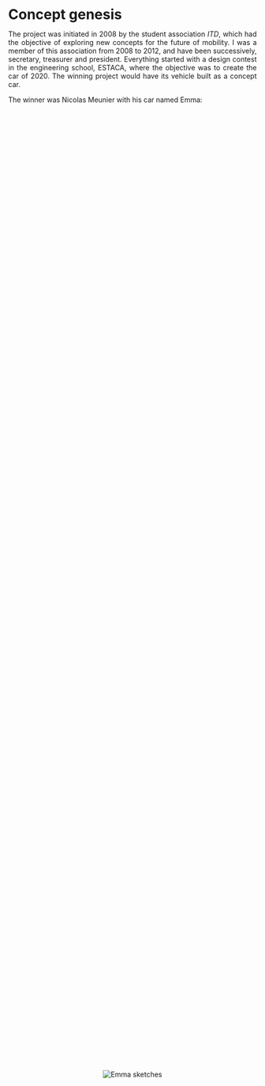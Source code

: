 <!--
.. title: Emma
.. slug: emma
.. date: 2019-10-31 15:57:03 UTC+08:00
.. tags: 
.. category: 
.. link: 
.. description: Emma: an urban electric vehicle
.. type: text
-->

<style>
* {
    margin: 0;
    padding: 0;
}
.imgbox {
    display: grid;
    height: 100%;
}
.center-fit {
    max-width: 100%;
    max-height: 100vh;
    margin: auto;
}
.center-fit-small {
    max-width: 70%;
    max-height: 100vh;
    margin: auto;
}

</style>
<style type="text/css">
    #gallery_container {
        position: relative;
    }
    .image-block {
        position: absolute;
    }
</style>



<h1> Concept genesis </h1>

<p style="text-align: justify; text-justify: inter-word;">
The project was initiated in 2008 by the student association <i>ITD</i>, which had the objective of exploring new concepts for the future of mobility. I was a member of this association from 2008 to 2012, and have been successively, secretary, treasurer and president. 
Everything started with a design contest in the engineering school, ESTACA, where the objective was to create the car of 2020. The winning project would have its vehicle built as a concept car.
</p>

The winner was Nicolas Meunier with his car named Emma:

<div class="imgbox">
	<img class="center-fit-small" src="/files/Emma_prj/Emma_drawing.png" alt="Emma sketches"/>
</div>
<br/>

<p style="text-align: justify; text-justify: inter-word;">
His concept was inspired by the Peel P50, the smallest car in the world according to Top Gear (<a href="https://youtu.be/dJfSS0ZXYdo" target="_blank">youtube link</a>). It was designed to be an electric urban car. It won the contest as it was an innovative idea and a great challenge from an engineering point of view. 
As a reminder, the Renault Twizy was not out and its conception had not even started yet.

The objective was for us to build this vehicle with the aim of being as close as possible to a commercial vehicle. Obviously there were some constraints due to the limited resources at our disposal, but our intention was still to build a functional vehicle.
</p>

<h1> Engineering conception </h1>

<p style="text-align: justify; text-justify: inter-word;">
Since we were trying to make a commercial quality vehicle, we did a survey of all the potential competitors. In 2009, the market for such urban zero-emission vehicles was small, therefore all the other examples were very odd and mostly invisible in the automotive landscape at the time. I won't go into detail because most of the examples are not sold anymore or were never made available to the public. Currently, the Aixam e-city is the most easily available vehicle from that time (<a href="https://www.aixam.com/en/e-aixam-range" target="_blank">link</a>). Another interesting vehicle which is competing in the same space is the MDI AIRpod, which uses the compressed air to power the vehicle. According to the company website, it may still appear one day (<a href="https://www.mdi.lu/airpod2-en" target="_blank">link</a>). 


<p style="text-align: justify; text-justify: inter-word;">
We also drew a list of functional specifications to have a design workflow similar to a real car manufacturer. In order to have a product suitable for a hypothetical sale, we also followed the French standard for a license-free car. 
</p>

<h3> Vehicle architecture </h3>

<p style="text-align: justify; text-justify: inter-word;">
<b>Battery:</b>
For the battery, we chose NiMH technology from an early stage because it offered a better cost effectiveness compared to Lithium technology. The batteries would ideally be positioned as low as possible to keep the center of gravity low, and close to the front where the 2-wheel axle is located in order to avoid rollover. In a first approximation, the choice was to put them on the floor (option A). A backup solution if the vehicle was to be too unstable was to put them on the sides of the driver's legs (option B). This choice was not the preferred one as it would make it more difficult to enter the vehicle.

<table style="width:100%; text-align: center;">
	<tr>
	   <th style="text-align:center;"> <img src="/files/Emma_prj/Engineering/battery_pos_optA.png" width="400" alt="Battery position option A"/> </th>
	   <th style="text-align:center;"> <img src="/files/Emma_prj/Engineering/battery_pos_optB.png" width="400" alt="Battery position option B"/> </th>
	</tr>
	<tr>
	   <th style="text-align:center;"> Option A </th>
	   <th style="text-align:center;"> Option B </th>
	</tr>
</table>
<br/>

We are grateful to Saft for providing the battery units.
<br/>


</p>


<p style="text-align: justify; text-justify: inter-word;">
<b>Ergonomics:</b>
As the objective was to make a low-cost vehicle, we wanted to have a very simple seat. Therefore, the choice was made to have a fixed angle between the seat and the backrest.  The only one degree of freedom allowed to adjust the driving position was the seat slider. Thus, the angle of the seat with the floor as well as the steering-wheel position needed to be carefully chosen to make the driving position comfortable for most people. An ergonomic study showed that it was possible to comfortably fit from the 10% female up to the 85% male mannequin. The position of the pedals was also designed to fit the majority of people.
<table style="width:100%; text-align: center;">
	<tr>
	   <th style="text-align:center;"> <img src="/files/Emma_prj/Engineering/Ergonomic_50man.png" width="300" alt="50% man"/> </th>
	   <th style="text-align:center;"> <img src="/files/Emma_prj/Engineering/Ergonomic_85man.png" width="300" alt="85% man"/> </th>
	   <th style="text-align:center;"> <img src="/files/Emma_prj/Engineering/Ergonomic_10woman.png" width="300" alt="10% woman"/> </th>
	</tr>
	<tr>
	   <th style="text-align:center;"> 50% man </th>
	   <th style="text-align:center;"> 85% man </th>
	   <th style="text-align:center;"> 10% woman </th>
	</tr>
</table>
</p>

<p style="text-align: justify; text-justify: inter-word;">
<b>Powertrain design:</b>
We specified that the vehicle should be able to climb a 33% slope and reach a top speed of 45km/h in under 10s. As the cost was a great limitation in the design, we chose to use an off-the-shelf motor. This choice made it impossible to meet the criteria with a static gear ratio. Therefore, we made the choice to integrate a CVT in the powetrain. This transmission allowed enough torque at low speed to climb steep slopes and have a decent acceleration, while still being able to reach the top speed, making full use of the power available in each scenario. As a drawback it required another gear reduction after the CVT, making the whole powertrain both heavier and larger. 
</p>

<p style="text-align: justify; text-justify: inter-word;">
<b>Charger:</b> 
In order to contain the weight of the vehicle, and because the vehicle was designed as a commuter, the range was quite low at around 50km. To allow peace of mind to the driver and knowledge that recharging would be possible from most places, it was important to have a charger embedded in the vehicle. It was also a requirement who would be using the vehicle to go to work more than 25km. We were able to find a position under the hood where a hatch would be easy to integrate.
</p>

<div id="gallery_container"></div>
<div class="rows">
    <ul class="thumbnails">	
	<a href="/files/Emma_prj/Engineering/Powertrain_A.png" class="thumbnail image-reference" >
            <img src="/files/Emma_prj/Engineering/Powertrain_A.png" height="135px" alt="3D assembly of the swing arm with the powertrain (1)" style="margin: 0px 0px"></a>
	<a href="/files/Emma_prj/Engineering/Powertrain_B.png" class="thumbnail image-reference" >
            <img src="/files/Emma_prj/Engineering/Powertrain_B.png" height="135px" alt="3D assembly of the swing arm with the powertrain (2)" style="margin: 0px 0px"></a>
	<a href="/files/Emma_prj/Engineering/Front.png" class="thumbnail image-reference" >
            <img src="/files/Emma_prj/Engineering/Front.png" height="135px" alt="Position of the charger" style="margin: 0px 0px"></a>
	<a href="/files/Emma_prj/Engineering/34_all.png" class="thumbnail image-reference" >
            <img src="/files/Emma_prj/Engineering/34_all.png" height="135px" alt="Full car assembly without the body" style="margin: 0px 0px"></a>
	<a href="/files/Emma_prj/Engineering/side_all.png" class="thumbnail image-reference" >
            <img src="/files/Emma_prj/Engineering/side_all.png" height="135px" alt="Side view with the body" style="margin: 0px 0px"></a>
	<a href="/files/Emma_prj/Engineering/Picture1.png" class="thumbnail image-reference" >
            <img src="/files/Emma_prj/Engineering/Picture1.png" height="135px" alt="3D rendering" style="margin: 0px 0px"></a>
	<a href="/files/Emma_prj/Engineering/Picture2.png" class="thumbnail image-reference" >
            <img src="/files/Emma_prj/Engineering/Picture2.png" height="135px" alt="Potential car sharing plateform" style="margin: 0px 0px"></a>
</ul>
</div>

<h1> Frame welding </h1>

<h3> Main frame </h3>
<p style="text-align: justify; text-justify: inter-word;">
From the CAD design, we cut, bent and welded tubes to make the frame.
</p>

<div id="gallery_container"></div>
<div class="rows">
    <ul class="thumbnails">	
	<a href="/galleries/Frame/photo.jpg" class="thumbnail image-reference" >
            <img src="/galleries/Frame/photo.thumbnail.jpg" alt="Front part which should hold the front wheel"></a>
	<a href="/galleries/Frame/DSC00313.JPG" class="thumbnail image-reference" >
            <img src="/galleries/Frame/DSC00313.thumbnail.JPG" height="135px" alt="Frame in the middle of the process on top of the marble" style="margin: 1px 0px"></a>
	<a href="/galleries/Frame/DSC00318.JPG" class="thumbnail image-reference" >
            <img src="/galleries/Frame/DSC00318.thumbnail.JPG" height="135px" alt="Display of the archs' welding setup" style="margin: 1px 0px"></a>
	<a href="/galleries/Frame/DSC00392.JPG" class="thumbnail image-reference" >
            <img src="/galleries/Frame/DSC00392.thumbnail.JPG" height="135px" alt="Link of the wing arm with the frame" style="margin: 1px 0px"></a>
	<a href="/galleries/Frame/DSC00390.JPG" class="thumbnail image-reference" >
            <img src="/galleries/Frame/DSC00390.thumbnail.JPG" height="135px" alt="Side view of the frame" style="margin: 1px 0px"></a>
	<a href="/galleries/Frame/index.html" class="thumbnail image-reference" >
            <img src="/files/Useful_pics/More_pic.png" alt="Link to the gallery" style="margin: 1px 0px"></a>
</ul>
</div>

<h3> Swing arm </h3>
<p style="text-align: justify; text-justify: inter-word;">
The idea was to integrate the whole powertrain as close as possible to the rear wheel to provide the most space in the vehicle.
We finally chose to put everything on the swing arm as it was the easiest from a vehicle architecture point of view. It also had the advantage of reducing the complexity for the chain setup and maintenance. Although from a vehicle dynamics point of view, it is obviously not the right choice given the amount of unsuspended mass. But it was a compromise we accepted for a concept car.
Therefore, the swing arm was designed to receive the electric motor, the CVT and the gear reducer. 
</p>

<div id="gallery_container"></div>
<div class="rows">
    <ul class="thumbnails">	
	<a href="/galleries/Integration_GMP/DSCF0068.JPG" class="thumbnail image-reference" >
            <img src="/galleries/Integration_GMP/DSCF0068.thumbnail.JPG" alt="Cutting some metals with an angle grinder"></a>
	<a href="/galleries/Integration_GMP/DSCF0058.JPG" class="thumbnail image-reference" >
            <img src="/galleries/Integration_GMP/DSCF0058.thumbnail.JPG" height="135px" alt="Welding of stiffeners on the motor supporting plate" style="margin: 1px 0px"></a>
	<a href="/galleries/Integration_GMP/DSCF0078.JPG" class="thumbnail image-reference" >
            <img src="/galleries/Integration_GMP/DSCF0078.thumbnail.JPG" height="135px" alt="Swing arm finished" style="margin: 1px 0px"></a>
	<a href="/galleries/Integration_GMP/DSCF0400.JPG" class="thumbnail image-reference" >
            <img src="/galleries/Integration_GMP/DSCF0400.thumbnail.JPG" height="135px" alt="Swing arm painted and equipped with all the components" style="margin: 1px 0px"></a>
	<a href="/galleries/Integration_GMP/DSCF0402.JPG" class="thumbnail image-reference" >
            <img src="/galleries/Integration_GMP/DSCF0402.thumbnail.JPG" height="135px" alt="Powertrain assembled on the swing arm" style="margin: 1px 0px"></a>
	<a href="/galleries/Integration_GMP/index.html" class="thumbnail image-reference" >
            <img src="/files/Useful_pics/More_pic.png" alt="Link to the gallery" style="margin: 1px 0px"></a>
</ul>
</div>

<h1> Creation of the Body Master </h1>
<p style="text-align: justify; text-justify: inter-word;">
The bodywork started with the installation of wooden boxes fixed to the frame. The idea was to create the body around the frame to be sure it would fit. Indeed, it was possible to check the suspension wheel course and make sure any body parts were not in the way.
</p>

<div id="gallery_container"></div>
<div class="rows">
    <ul class="thumbnails">	
	<a href="/galleries/Bodywork_Wood/Front_box.jpg" class="thumbnail image-reference" >
            <img src="/galleries/Bodywork_Wood/Front_box.thumbnail.jpg" alt="Front wooden box"></a>
	<a href="/galleries/Bodywork_Wood/Wooden_bottom_box.jpg" class="thumbnail image-reference" >
            <img src="/galleries/Bodywork_Wood/Wooden_bottom_box.thumbnail.jpg" alt="Bottom wooden box"></a>
	<a href="/galleries/Bodywork_Wood/Wooden_main_box.jpg" class="thumbnail image-reference" >
            <img src="/galleries/Bodywork_Wood/Wooden_main_box.thumbnail.jpg" alt="Main volume"></a>
	<a href="/galleries/Bodywork_Wood/Wooden_back_box.jpg" class="thumbnail image-reference" >
            <img src="/galleries/Bodywork_Wood/Wooden_back_box.thumbnail.jpg" alt="Back wooden box "></a>
	<a href="/galleries/Bodywork_Wood/Side_view.jpg" class="thumbnail image-reference" >
            <img src="/galleries/Bodywork_Wood/Side_view.thumbnail.jpg" alt="Three-quarters_view, wooden boxes inside the frame"></a>
	<a href="/galleries/Bodywork_Wood/Three-quarters_view.jpg" class="thumbnail image-reference" >
            <img src="/galleries/Bodywork_Wood/Three-quarters_view.thumbnail.jpg" alt="Side_view, wooden boxes inside the frame"></a>
</ul>
</div>

<p style="text-align: justify; text-justify: inter-word;">
The second phase of the master's creation was to cut layers of foam according to the shapes of the body sections. The sections, previously prepared on CAD, were printed on paper and cut. They were then drawn on a first layer of foam. Then, each layer was doubled to get the symetrical section at each cut. A rough section cutting was made with a band saw and finished precisely with a lathe-mounted disk sander.
Due to the choice to build the master around the frame to make sure that it would fit in the end, a long session of manually cutting and adjusting the sections was necessary to allow them to fit onto the wooden boxes. Then, a first squeezing of the section was made to make sure everything fit and to mark the position of the sections on the wood. Then, one by one they were glued onto the wooden boxes with putty. In this phase, a setting plate was made to provide a reference for the curve of the body. It was useful to make sure the sections were well placed and also to have a reference later during the sanding.
</p>


<div id="gallery_container"></div>
<div class="rows">
    <ul class="thumbnails">	
	<a href="/galleries/Foam_Sections/DSCF0095.JPG" class="thumbnail image-reference" >
            <img src="/galleries/Foam_Sections/DSCF0095.thumbnail.JPG" height="135px" alt="Drawings of the body with the sections, side and top view" style="margin: 1px 0px"></a>
	<a href="/galleries/Foam_Sections/DSCF0089.JPG" class="thumbnail image-reference" >
            <img src="/galleries/Foam_Sections/DSCF0089.thumbnail.JPG" alt="Section drawn on the foam" style="margin: 1px 0px"></a>
	<a href="/galleries/Foam_Sections/DSCF0123.JPG" class="thumbnail image-reference" >
            <img src="/galleries/Foam_Sections/DSCF0123.thumbnail.JPG" alt="Foam sections prepared and attached by pairs to provide symetrical sides" style="margin: 1px 0px"></a>
	<a href="/galleries/Foam_Sections/DSCF0131.JPG" class="thumbnail image-reference" >
            <img src="/galleries/Foam_Sections/DSCF0131.thumbnail.JPG" alt="Rough cut of the sections with the band saw"style="margin: 1px 0px"></a>
	<a href="/galleries/Foam_Sections/DSCF0160.JPG" class="thumbnail image-reference" >
            <img src="/galleries/Foam_Sections/DSCF0160.thumbnail.JPG" alt="Finishing the sections with lathe-mounted disk sander"></a>
	<a href="/galleries/Foam_Sections/DSCF0137.JPG" class="thumbnail image-reference" >
            <img src="/galleries/Foam_Sections/DSCF0137.thumbnail.JPG" alt="First positionning of the side sections"></a>
	<a href="/galleries/Foam_Sections/DSCF0204.JPG" class="thumbnail image-reference" >
            <img src="/galleries/Foam_Sections/DSCF0204.thumbnail.JPG" alt="Most of the sections are ready and fit on the frame"></a>
	<a href="/galleries/Foam_Sections/DSCF0220.JPG" class="thumbnail image-reference" >
            <img src="/galleries/Foam_Sections/DSCF0220.thumbnail.JPG" alt="Preparation of the putty to do the collage"></a>
	<a href="/galleries/Foam_Sections/DSCF0226.JPG" class="thumbnail image-reference" >
            <img src="/galleries/Foam_Sections/DSCF0226.thumbnail.JPG" alt="After being placed on the frame, the sections are maintained together during the drying of the putty"></a>
	<a href="/galleries/Foam_Sections/DSCF0302.JPG" class="thumbnail image-reference" >
            <img src="/galleries/Foam_Sections/DSCF0302.thumbnail.JPG" height="135px" alt="All the sections are fixed one to another (1)"></a>
	<a href="/galleries/Foam_Sections/DSCF0298.JPG" class="thumbnail image-reference" >
            <img src="/galleries/Foam_Sections/DSCF0298.thumbnail.JPG" alt="All the sections are fixed one to another (2)" style="margin: 1px 0px"></a>
	<a href="/galleries/Foam_Sections/index.html" class="thumbnail image-reference" >
            <img src="/files/Useful_pics/More_pic.png" alt="Link to the gallery" style="margin: 1px 0px"></a>
</ul>
</div>

<p style="text-align: justify; text-justify: inter-word;">
Third phase consisted of the sanding of the foam to create the final shape of the body. The blue and black paint were used to highlight the part to sand, as the two neighboring sections needed to be continuous.
</p>

<div id="gallery_container"></div>
<div class="rows">
    <ul class="thumbnails">	
	<a href="/galleries/Foam_sanding/DSCF0326.JPG" class="thumbnail image-reference" >
            <img src="/galleries/Foam_sanding/DSCF0326.thumbnail.JPG" height="135px" alt="Left side view, half sanding" style="margin: 1px 0px"></a>
	<a href="/galleries/Foam_sanding/DSCF0324.JPG" class="thumbnail image-reference" >
            <img src="/galleries/Foam_sanding/DSCF0324.thumbnail.JPG" alt="Back view, half sanding" style="margin: 1px 0px"></a>
	<a href="/galleries/Foam_sanding/DSCF0333.JPG" class="thumbnail image-reference" >
            <img src="/galleries/Foam_sanding/DSCF0333.thumbnail.JPG" alt="Front view in the middle of the sanding process" style="margin: 1px 0px"></a>
	<a href="/galleries/Foam_sanding/DSCF0342.JPG" class="thumbnail image-reference" >
            <img src="/galleries/Foam_sanding/DSCF0342.thumbnail.JPG" alt="Front view" style="margin: 1px 0px"></a>
	<a href="/galleries/Foam_sanding/DSCF0350.JPG" class="thumbnail image-reference" >
            <img src="/galleries/Foam_sanding/DSCF0350.thumbnail.JPG" alt="Side view at the end of sanding" style="margin: 1px 0px"></a>
	<a href="/galleries/Foam_sanding/index.html" class="thumbnail image-reference" >
            <img src="/files/Useful_pics/More_pic.png" alt="Link to the gallery" style="margin: 1px 0px"></a>
</ul>
</div>

<p style="text-align: justify; text-justify: inter-word;">
After the shape of the body was finalized, a layer of glass fiber was applied to the foam. The objective was to have a robust master to create the mold of the body. A resin copy of the windshield was also made to avoid modeling this part in foam. 
First, putty had been applied to the section's junctions to make sure that they wouldn't seen on the master. Then, glass fiber layers were cut and placed on the different surfaces of the vehicle. The resin was applied and debubblizers were used to remove any potential air bubbles. The resin application had to be fast to obtain uniform thickness. 
</p>

<div id="gallery_container"></div>
<div class="rows">
    <ul class="thumbnails">	
	<a href="/galleries/Master_glassfiber/DSCF0359.JPG" class="thumbnail image-reference" >
            <img src="/galleries/Master_glassfiber/DSCF0359.thumbnail.JPG" height="135px" alt="Putty application to mask the sections' junctions (Front)" style="margin: 1px 0px"></a>
	<a href="/galleries/Master_glassfiber/DSCF0370.JPG" class="thumbnail image-reference" >
            <img src="/galleries/Master_glassfiber/DSCF0370.thumbnail.JPG" height="135px" alt="Fiber glass cutted and placed on the hood, roof and hatchback" style="margin: 1px 0px"></a>
	<a href="/galleries/Master_glassfiber/DSCF0372.JPG" class="thumbnail image-reference" >
            <img src="/galleries/Master_glassfiber/DSCF0372.thumbnail.JPG" height="135px" alt="Fiber glass cutted and placed on the hood, roof and hatchback (front)" style="margin: 1px 0px"></a>
	<a href="/galleries/Master_glassfiber/DSCF0386.JPG" class="thumbnail image-reference" >
            <img src="/galleries/Master_glassfiber/DSCF0386.thumbnail.JPG" height="135px" alt="Application of the resin with a brush and debubblizer to remove the air bubbles" style="margin: 1px 0px"></a>
	<a href="/galleries/Master_glassfiber/DSCF0388.JPG" class="thumbnail image-reference" >
            <img src="/galleries/Master_glassfiber/DSCF0388.thumbnail.JPG" height="135px" alt="The resin has been applied, need to wait to dry..." style="margin: 1px 0px"></a>
	<a href="/galleries/Master_glassfiber/index.html" class="thumbnail image-reference" >
            <img src="/files/Useful_pics/More_pic.png" alt="Link to the gallery" style="margin: 1px 0px"></a>
</ul>
</div>

<h1> Public presentation at the Paris Motor Show 2010 </h1>

<p style="text-align: justify; text-justify: inter-word;">
The vehicle was presented for the first time to the public at the Paris Motor Show 2010 in the ESTACA booth. As the fabrication of the Master took longer than expected, it was presented in an intermediate state. The fiberglass was painted in the vehicle's color and tape was placed on the vehicle to highlight the lines. The powertrain was mounted on the vehicle to give a complete external look. 
</p>

<div id="gallery_container"></div>
<div class="rows">
    <ul class="thumbnails">	
	<a href="/galleries/Status_mondial2010/DSCF0436.JPG" class="thumbnail image-reference" >
            <img src="/galleries/Status_mondial2010/DSCF0436.JPG" height="162px" alt="Side of the car" style="margin: 1px 0px"></a>
	<a href="/galleries/Status_mondial2010/DSCF0438.JPG" class="thumbnail image-reference" >
            <img src="/galleries/Status_mondial2010/DSCF0438.JPG" height="162px" alt="Front, with a tentative design of the headlight" style="margin: 1px 0px"></a>
	<a href="/galleries/Status_mondial2010/DSCF0756.JPG" class="thumbnail image-reference" >
            <img src="/galleries/Status_mondial2010/DSCF0756.JPG" height="162px" alt="Side of the car (2)" style="margin: 1px 0px"></a>
	<a href="/galleries/Status_mondial2010/DSCF0755.JPG" class="thumbnail image-reference" >
            <img src="/galleries/Status_mondial2010/DSCF0755.JPG" height="162px" alt="Three quarter back" style="margin: 1px 0px"></a>
	<a href="/galleries/Status_mondial2010/DSCF0754.JPG" class="thumbnail image-reference" >
            <img src="/galleries/Status_mondial2010/DSCF0754.JPG" height="162px" alt="Side of the car (3)" style="margin: 1px 0px"></a>
</ul>
</div>


<h1> Public presentation at the Paris Motor Show 2012 </h1>

<p style="text-align: justify; text-justify: inter-word;">
Once the bodywork was completed, the final external look of the car was unveiled at the Paris Motor Show 2012. As a peculiarity of the car, it had only one door. As a one seater, two were not needed and it simplified the fabrication of the body, with less moving parts to adjust. The lenticular headlights were also installed.
</p>

<div style="width: 100%; display: table;">
    <div style="display: table-row; position: right;">
        <div style="width: 59.16%; display: table-cell;"> 
		<a href="/galleries/Status_mondial2012/P1000910.JPG" class="thumbnail image-reference" title="Three quarter front left">
		    <img src="/galleries/Status_mondial2012/P1000910.JPG" alt="Three quarter front left" style="margin: 2px -4px"></a>
	</div>
        <div style="display: table-cell; vertical-align: top;" > 
		<div id="gallery_container"></div>
		<div class="rows">
		    <ul class="thumbnails">	
			<a href="/galleries/Status_mondial2012/P1000911.JPG" class="thumbnail image-reference" title="Left side with the door">
			    <img src="/galleries/Status_mondial2012/P1000911.JPG" width=48% alt="Left side with the door" style="margin: 1px 0px"></a>
			<a href="/galleries/Status_mondial2012/P1010022.JPG" class="thumbnail image-reference" title="Front">
			    <img src="/galleries/Status_mondial2012/P1010022.JPG" width=48% alt="Front" style="margin: 1px 0px"></a>
			<a href="/galleries/Status_mondial2012/P1000912.JPG" class="thumbnail image-reference" title="Three quarter front right">
			    <img src="/galleries/Status_mondial2012/P1000912.JPG" width=48% alt="Three quarter front right" style="margin: 1px 0px"></a>
			<a href="/galleries/Status_mondial2012/P1000913.JPG" class="thumbnail image-reference" title="Three quarter back right">
			    <img src="/galleries/Status_mondial2012/P1000913.JPG" width=48% alt="Three quarter back right" style="margin: 1px 0px"></a>
			<a href="/galleries/Status_mondial2012/P1010023.JPG" class="thumbnail image-reference" title="Three quarter front left (2)">
			    <img src="/galleries/Status_mondial2012/P1010023.JPG" width=48% alt="Three quarter front left (2)" style="margin: 1px 0px"></a>
			<a href="/galleries/Status_mondial2012/P1010024.JPG" class="thumbnail image-reference" title="Back">
			    <img src="/galleries/Status_mondial2012/P1010024.JPG" width=48% alt="Back"  style="margin: 1px 0px"></a>
		</ul>
		</div>
	</div>
    </div>
</div>


	
<h1> Acknowledgments </h1>

<h3> Partners </h3>

<!--img class="center-fit-small" src="/files/Emma_prj/indus_partners/indus_partners_all.png" alt="logos partners"/-->
<table style="width:100%">
	<tr>
	   <th> <img src="/files/Emma_prj/indus_partners/Estaca.png" width="200" alt="ESTACA logo"/> </th>
	   <th>	<img src="/files/Emma_prj/indus_partners/Gruau.png" width="220" alt="Gruau logo"/> </th>
	   <th>	<img src="/files/Emma_prj/indus_partners/saft.png" width="140" alt="Saft logo"/> </th>
	   <th>	<img src="/files/Emma_prj/indus_partners/CVTech.jpg" width="180" alt="CVTech logo"/> </th>
	</tr>
</table>

<table style="width:100%">
	<tr>
	   <th> <img src="/files/Emma_prj/indus_partners/Sefi.jpg" width="160" alt="Sefi logo"/> </th>
	   <th>	<img src="/files/Emma_prj/indus_partners/FAAR.jpg" width="200" alt="FAAR Industry logo"/> </th>
	   <th>	<img src="/files/Emma_prj/indus_partners/boullier.png" width="160" alt="Ets Boullier logo"/> </th>
	</tr>
</table>

<h3> People involved </h3>

<table style="width:100%; text-align: center;">
	<tr>
	   <th style="text-align:top-left; vertical-align: top;"> ITD team members: </th>
	   <th style="text-align:top-left; vertical-align: top;"> <b>Gruau's team for their help in the bodywork:</b> </th>
	<tr>
	   <th style="text-align:left; vertical-align: top; font-weight: normal;"> 
  		<ul> <li>Valentin Magnier</li>
  		     <li>Alexandre Barat</li>
		     <li>Jean-François Navillod</li>
		     <li>Raphaël  Da Silva</li>
		     <li>Quentin Montaigne</li>
		     <li>Thomas Halgrain</li>
		     <li>Guillaume Blanchard</li>
		     <li>Kévin Soccol</li>
		     <li>Antoine Simon</li>
		     <li>Hervé Denouault</li>
		     <li>...</li>
		</ul> </th>
	   <th style="text-align:left; vertical-align: top; font-weight: normal;"> 
  		<ul> <li>Alain Halbert</li>
  		     <li>Cyril Chauvin</li>
		     <li>Patrick Jacob</li>
		     <li>...</li>
		</ul> </th>
	</tr>
</table>




